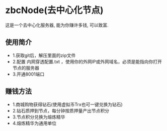 # zbcNode(去中心化节点)
这是一个去中心化服务器, 能为你赚许多钱, 可以致富.

## 使用简介
- 1.获取git后，解压里面的zip文件
- 2.配置 内网穿透配置.txt ，使用你的外网IP或外网域名，必须是能指向你打开节点的服务器
- 3.开通8001端口

## 赚钱方法
- 1.商城购物获得钻石(使用虚拟币Trx也可一键兑换为钻石)
- 2.钻石质押到节点，每分钟按质押量产出节点积分
- 3.节点积分兑换为熔炼精华
- 4.熔炼精华为通用单位